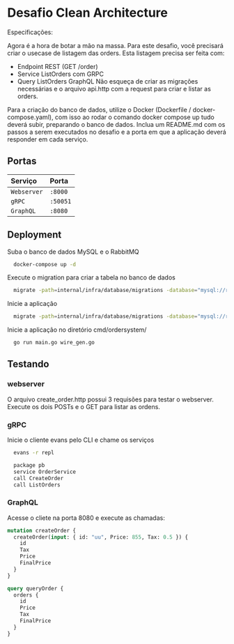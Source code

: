 
# Desafio Clean Architecture

Especificações:

Agora é a hora de botar a mão na massa. Para este desafio, você precisará criar o usecase de listagem das orders.
Esta listagem precisa ser feita com:
- Endpoint REST (GET /order)
- Service ListOrders com GRPC
- Query ListOrders GraphQL
Não esqueça de criar as migrações necessárias e o arquivo api.http com a request para criar e listar as orders.

Para a criação do banco de dados, utilize o Docker (Dockerfile / docker-compose.yaml), com isso ao rodar o comando docker compose up tudo deverá subir, preparando o banco de dados.
Inclua um README.md com os passos a serem executados no desafio e a porta em que a aplicação deverá responder em cada serviço.




## Portas


| Serviço | Porta     |
| :-------- | :------- |
| `Webserver` | `:8000` |  
| `gRPC` | `:50051` | 
| `GraphQL` | `:8080` | 



## Deployment

Suba o banco de dados MySQL e o RabbitMQ

```bash
  docker-compose up -d
```
Execute o migration para criar a tabela no banco de dados

```bash
  migrate -path=internal/infra/database/migrations -database="mysql://root:root@tcp(localhost:3306)/orders_db" -verbose up
```
Inicie a aplicação

```bash
  migrate -path=internal/infra/database/migrations -database="mysql://root:root@tcp(localhost:3306)/orders_db" -verbose up
```
Inicie a aplicação no diretório cmd/ordersystem/

```bash
  go run main.go wire_gen.go
```
## Testando

### webserver

O arquivo create_order.http possui 3 requisões para testar o webserver. Execute os dois POSTs e o GET para listar as ordens.

### gRPC

Inicie o cliente evans pelo CLI e chame os serviços

```bash
  evans -r repl

  package pb
  service OrderService
  call CreateOrder
  call ListOrders
```
### GraphQL

Acesse o cliete na porta 8080 e execute as chamadas:

```graphql
mutation createOrder {
  createOrder(input: { id: "uu", Price: 855, Tax: 0.5 }) {
    id
    Tax
    Price
    FinalPrice
  }
}

query queryOrder {
  orders {
    id
    Price
    Tax
    FinalPrice
  }
}
```

